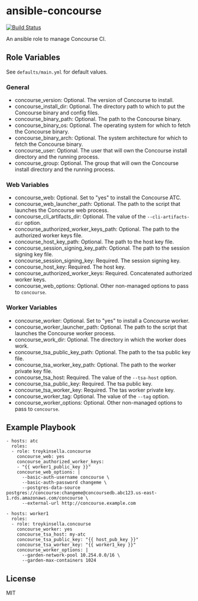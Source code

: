 # ansible-concourse

[![Build Status][travis-image]][travis-url]

An ansible role to manage Concourse CI.

## Role Variables

See `defaults/main.yml` for default values.

### General

* concourse_version: Optional. The version of Concourse to install.
* concourse_install_dir: Optional. The directory path to which to put the Concourse binary and config files.
* concourse_binary_path: Optional. The path to the Concourse binary.
* concourse_binary_os: Optional. The operating system for which to fetch the Concourse binary.
* concourse_binary_arch: Optional. The system architecture for which to fetch the Concourse binary.
* concourse_user: Optional. The user that will own the Concourse install directory and the running process.
* concourse_group: Optional. The group that will own the Concourse install directory and the running process.

### Web Variables

* concourse_web: Optional. Set to "yes" to install the Concourse ATC.
* concourse_web_launcher_path: Optional. The path to the script that launches the Concourse web process.
* concourse_cli_artifacts_dir: Optional. The value of the `--cli-artifacts-dir` option.
* concourse_authorized_worker_keys_path: Optional. The path to the authorized worker keys file.
* concourse_host_key_path: Optional. The path to the host key file.
* concourse_session_signing_key_path: Optional. The path to the session signing key file.
* concourse_session_signing_key: Required. The session signing key.
* concourse_host_key: Required. The host key.
* concourse_authorized_worker_keys: Required. Concatenated authorized worker keys.
* concourse_web_options: Optional. Other non-managed options to pass to `concourse`.

### Worker Variables

* concourse_worker: Optional. Set to "yes" to install a Concourse worker.
* concourse_worker_launcher_path: Optional. The path to the script that launches the Concourse worker process.
* concourse_work_dir: Optional. The directory in which the worker does work.
* concourse_tsa_public_key_path: Optional. The path to the tsa public key file.
* concourse_tsa_worker_key_path: Optional. The path to the worker private key file.
* concourse_tsa_host: Required. The value of the `--tsa-host` option.
* concourse_tsa_public_key: Required. The tsa public key.
* concourse_tsa_worker_key: Required. The tas worker private key.
* concourse_worker_tag: Optional. The value of the `--tag` option.
* concourse_worker_options: Optional. Other non-managed options to pass to `concourse`.

## Example Playbook

    - hosts: atc
      roles:
      - role: troykinsella.concourse
        concourse_web: yes
        concourse_authorized_worker_keys:
        - "{{ worker1_public_key }}"
        concourse_web_options: |
          --basic-auth-username concourse \
          --basic-auth-password changeme \
          --postgres-data-source postgres://concourse:changeme@concoursedb.abc123.us-east-1.rds.amazonaws.com/concourse \
          --external-url http://concourse.example.com

    - hosts: worker1
      roles:
      - role: troykinsella.concourse
        concourse_worker: yes
        concourse_tsa_host: my-atc
        concourse_tsa_public_key: "{{ host_pub_key }}"
        concourse_tsa_worker_key: "{{ worker1_key }}"
        concourse_worker_options: |
          --garden-network-pool 10.254.0.0/16 \
          --garden-max-containers 1024

License
-------

MIT

[travis-image]: https://travis-ci.org/troykinsella/ansible-concourse.svg?branch=master
[travis-url]: https://travis-ci.org/troykinsella/ansible-concourse
